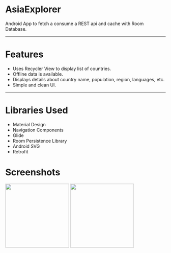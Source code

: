 # AsiaExplorer
Android App to fetch a consume a REST api and cache with Room Database. 

---
# Features 
- Uses Recycler View to display list of countries.
- Offline data is available.
- Displays details about country name, population, region, languages, etc.
- Simple and clean UI.


---
# Libraries Used
- Material Design
- Navigation Components
- Glide
- Room Persistence Library
- Android SVG
- Retrofit


# Screenshots

<img src="https://user-images.githubusercontent.com/59373024/125453840-624149e4-02e5-4f70-840b-5f95c610205b.jpg" width="200"> <img src="https://user-images.githubusercontent.com/59373024/125453885-1443f87b-f4ad-4df7-b297-9da2de8a7ab9.jpg" width="200">
